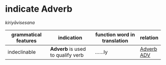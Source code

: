 # indicate Adverb
*kiriyāvisesana*

|grammatical features|indication|function word in translation|relation|
|-|-|-|-|
|indeclinable|**Adverb** is used to qualify verb|……ly|[Adverb<br>ADV](https://assets-hk.wikipali.org/pali-handbook/zh-Hans/basic-relation/acc/acc-adv.html)|
